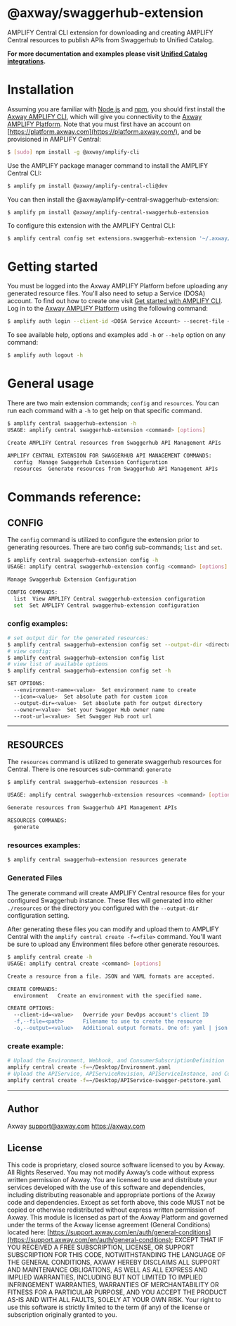 # @axway/swaggerhub-extension

AMPLIFY Central CLI extension for downloading and creating AMPLIFY Central resources to publish APIs from Swaggerhub to Unified Catalog.

**For more documentation and examples please visit [Unified Catalog integrations](https://github.com/Axway/unified-catalog-integrations).**

# Installation

Assuming you are familiar with [Node.js](https://nodejs.org) and [npm](https://npmjs.com), you should first install the [Axway AMPLIFY CLI](https://www.npmjs.com/package/@axway/amplify-cli), which will give you connectivity to the [Axway AMPLIFY Platform](https://www.axway.com/en/products/amplify). Note that you must first have an account on [https://platform.axway.com](https://platform.axway.com/), and be provisioned in AMPLIFY Central:

```bash
$ [sudo] npm install -g @axway/amplify-cli
```

Use the AMPLIFY package manager command to install the AMPLIFY Central CLI:

```bash
$ amplify pm install @axway/amplify-central-cli@dev
```

You can then install the @axway/amplify-central-swaggerhub-extension:

```
$ amplify pm install @axway/amplify-central-swaggerhub-extension
```

To configure this extension with the AMPLIFY Central CLI:

```bash
$ amplify central config set extensions.swaggerhub-extension '~/.axway/packages/@axway/amplify-central-swaggerhub-extension'
```

# Getting started

You must be logged into the Axway AMPLIFY Platform before uploading any generated resource files. You'll also need to setup a Service (DOSA) account. To find out how to create one visit [Get started with AMPLIFY CLI](https://docs.axway.com/bundle/axway-open-docs/page/docs/central/cli_getstarted/index.html). Log in to the [Axway AMPLIFY Platform](https://www.axway.com/en/products/amplify) using the following command:

```bash
$ amplify auth login --client-id <DOSA Service Account> --secret-file <Private Key>
```

To see available help, options and examples add `-h` or `--help` option on any command:

```bash
$ amplify auth logout -h
```

# General usage

There are two main extension commands; `config` and `resources`. You can run each command with a `-h` to get help on that specific command.

```bash
$ amplify central swaggerhub-extension -h
USAGE: amplify central swaggerhub-extension <command> [options]

Create AMPLIFY Central resources from Swaggerhub API Management APIs

AMPLIFY CENTRAL EXTENSION FOR SWAGGERHUB API MANAGEMENT COMMANDS:
  config  Manage Swaggerhub Extension Configuration
  resources  Generate resources from Swaggerhub API Management APIs
```

# Commands reference:

## CONFIG

The `config` command is utilized to configure the extension prior to generating resources. There are two config sub-commands; `list` and `set`.

```bash
$ amplify central swaggerhub-extension config -h
USAGE: amplify central swaggerhub-extension config <command> [options]

Manage Swaggerhub Extension Configuration

CONFIG COMMANDS:
  list  View AMPLIFY Central swaggerhub-extension configuration
  set  Set AMPLIFY Central swaggerhub-extension configuration
```

### config examples:

```bash
# set output dir for the generated resources:
$ amplify central swaggerhub-extension config set --output-dir <directory>
# view config:
$ amplify central swaggerhub-extension config list
# view list of available options
$ amplify central swaggerhub-extension config set -h

SET OPTIONS:
  --environment-name=<value>  Set environment name to create
  --icon=<value>  Set absolute path for custom icon
  --output-dir=<value>  Set absolute path for output directory
  --owner=<value>  Set your Swagger Hub owner name
  --root-url=<value>  Set Swagger Hub root url
```

---

## RESOURCES

The `resources` command is utilized to generate swaggerhub resources for Central. There is one resources sub-command: `generate`

```bash
$ amplify central swaggerhub-extension resources -h

USAGE: amplify central swaggerhub-extension resources <command> [options]

Generate resources from Swaggerhub API Management APIs

RESOURCES COMMANDS:
  generate
```

### resources examples:

```bash
$ amplify central swaggerhub-extension resources generate
```

### Generated Files

The generate command will create AMPLIFY Central resource files for your configured Swaggerhub instance. These files will generated into either `./resources` or the directory you configured with the `--output-dir` configuration setting.

After generating these files you can modify and upload them to AMPLIFY Central with the `amplify central create -f=<file>` command. You'll want be sure to upload any Environment files before other generate resources.

```bash
$ amplify central create -h
USAGE: amplify central create <command> [options]

Create a resource from a file. JSON and YAML formats are accepted.

CREATE COMMANDS:
  environment   Create an environment with the specified name.

CREATE OPTIONS:
  --client-id=<value>   Override your DevOps account's client ID
  -f,--file=<path>      Filename to use to create the resource
  -o,--output=<value>   Additional output formats. One of: yaml | json
```

### create example:

```bash
# Upload the Environment, Webhook, and ConsumerSubscriptionDefinition
amplify central create -f=~/Desktop/Environment.yaml
# Upload the APIService, APIServiceRevision, APIServiceInstance, and ConsumerInstance
amplify central create -f=~/Desktop/APIService-swagger-petstore.yaml
```

---

## Author

Axway <support@axway.com> https://axway.com

## License

This code is proprietary, closed source software licensed to you by Axway. All Rights Reserved. You may not modify Axway’s code without express written permission of Axway. You are licensed to use and distribute your services developed with the use of this software and dependencies, including distributing reasonable and appropriate portions of the Axway code and dependencies. Except as set forth above, this code MUST not be copied or otherwise redistributed without express written permission of Axway. This module is licensed as part of the Axway Platform and governed under the terms of the Axway license agreement (General Conditions) located here: [https://support.axway.com/en/auth/general-conditions](https://support.axway.com/en/auth/general-conditions); EXCEPT THAT IF YOU RECEIVED A FREE SUBSCRIPTION, LICENSE, OR SUPPORT SUBSCRIPTION FOR THIS CODE, NOTWITHSTANDING THE LANGUAGE OF THE GENERAL CONDITIONS, AXWAY HEREBY DISCLAIMS ALL SUPPORT AND MAINTENANCE OBLIGATIONS, AS WELL AS ALL EXPRESS AND IMPLIED WARRANTIES, INCLUDING BUT NOT LIMITED TO IMPLIED INFRINGEMENT WARRANTIES, WARRANTIES OF MERCHANTABILITY OR FITNESS FOR A PARTICULAR PURPOSE, AND YOU ACCEPT THE PRODUCT AS-IS AND WITH ALL FAULTS, SOLELY AT YOUR OWN RISK. Your right to use this software is strictly limited to the term (if any) of the license or subscription originally granted to you.
